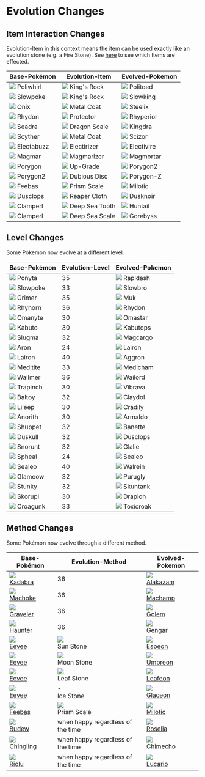 
# Evolution Changes

## Item Interaction Changes

Evolution-Item in this context means the item can be used exactly like an evolution stone (e.g. a Fire Stone). See [here](item_changes.md#Modified_Items) to see which Items are effected.

Base-Pokémon            | Evolution-Item                      | Evolved-Pokemon
---                     | ---                                 | ---
![][061]     Poliwhirl  | ![][kings-rock]      King's Rock    | ![][186]        Politoed
![][079]     Slowpoke   | ![][kings-rock]      King's Rock    | ![][199]        Slowking
![][095]     Onix       | ![][metal-coat]      Metal Coat     | ![][208]        Steelix
![][112]     Rhydon     | ![][protector]       Protector      | ![][464]        Rhyperior
![][117]     Seadra     | ![][dragon-scale]    Dragon Scale   | ![][230]        Kingdra
![][123]     Scyther    | ![][metal-coat]      Metal Coat     | ![][212]        Scizor
![][125]     Electabuzz | ![][electirizer]     Electirizer    | ![][466]        Electivire
![][126]     Magmar     | ![][magmarizer]      Magmarizer     | ![][467]        Magmortar
![][137]     Porygon    | ![][up-grade]        Up-Grade       | ![][233]        Porygon2
![][233]     Porygon2   | ![][dubious-disc]    Dubious Disc   | ![][474]        Porygon-Z
![][349]     Feebas     | ![][prism-scale]     Prism Scale    | ![][350]        Milotic
![][356]     Dusclops   | ![][reaper-cloth]    Reaper Cloth   | ![][477]        Dusknoir
![][366]     Clamperl   | ![][deep-sea-scale]  Deep Sea Tooth | ![][367]        Huntail
![][366]     Clamperl   | ![][deep-sea-tooth]  Deep Sea Scale | ![][368]        Gorebyss


## Level Changes

Some Pokemon now evolve at a different level.

Base-Pokémon            | Evolution-Level | Evolved-Pokemon
---                     | ---             | ---
![][077]    Ponyta      | 35              | ![][078]    Rapidash
![][079]    Slowpoke    | 33              | ![][080]    Slowbro
![][088]    Grimer      | 35              | ![][089]    Muk
![][111]    Rhyhorn     | 36              | ![][112]    Rhydon
![][138]    Omanyte     | 30              | ![][139]    Omastar
![][140]    Kabuto      | 30              | ![][141]    Kabutops
![][218]    Slugma      | 32              | ![][219]    Magcargo
![][304]    Aron        | 24              | ![][305]    Lairon
![][305]    Lairon      | 40              | ![][306]    Aggron
![][307]    Meditite    | 33              | ![][308]    Medicham
![][320]    Wailmer     | 36              | ![][321]    Wailord
![][328]    Trapinch    | 30              | ![][329]    Vibrava
![][343]    Baltoy      | 32              | ![][344]    Claydol
![][345]    Lileep      | 30              | ![][346]    Cradily
![][347]    Anorith     | 30              | ![][348]    Armaldo
![][353]    Shuppet     | 32              | ![][354]    Banette
![][355]    Duskull     | 32              | ![][356]    Dusclops
![][361]    Snorunt     | 32              | ![][362]    Glalie
![][363]    Spheal      | 24              | ![][364]    Sealeo
![][364]    Sealeo      | 40              | ![][365]    Walrein
![][431]    Glameow     | 32              | ![][432]    Purugly
![][434]    Stunky      | 32              | ![][435]    Skuntank
![][451]    Skorupi     | 30              | ![][452]    Drapion
![][453]    Croagunk    | 33              | ![][454]    Toxicroak

## Method Changes

Some Pokémon now evolve through a different method.

Base-Pokémon             | Evolution-Method                  | Evolved-Pokemon
---                      | ---                               | ---
![][064]<br> [Kadabra]   | 36                                | ![][065]<br> [Alakazam]
![][067]<br> [Machoke]   | 36                                | ![][068]<br> [Machamp]
![][075]<br> [Graveler]  | 36                                | ![][076]<br> [Golem]
![][093]<br> [Haunter]   | 36                                | ![][094]<br> [Gengar]
![][133]<br> [Eevee]     | ![][sun-stone]  <br> Sun Stone    | ![][196]<br> [Espeon]
![][133]<br> [Eevee]     | ![][moon-stone] <br> Moon Stone   | ![][197]<br> [Umbreon]
![][133]<br> [Eevee]     | ![][leaf-stone] <br> Leaf Stone   | ![][470]<br> [Leafeon]
![][133]<br> [Eevee]     | -               <br> Ice Stone    | ![][471]<br> [Glaceon]
![][349]<br> [Feebas]    | ![][prism-scale]<br> Prism Scale  | ![][350]<br> [Milotic]
![][406]<br> [Budew]     | when happy regardless of the time | ![][315]<br> [Roselia]
![][433]<br> [Chingling] | when happy regardless of the time | ![][358]<br> [Chimecho]
![][447]<br> [Riolu]     | when happy regardless of the time | ![][448]<br> [Lucario]



[Kadabra]: /pokemon_changes/064/
[Alakazam]: /pokemon_changes/065/
[Machoke]: /pokemon_changes/067/
[Machamp]: /pokemon_changes/068/
[Graveler]: /pokemon_changes/075/
[Golem]: /pokemon_changes/076/
[Haunter]: /pokemon_changes/093/
[Gengar]: /pokemon_changes/094/
[Eevee]: /pokemon_changes/133/
[Espeon]: /pokemon_changes/196/
[Umbreon]: /pokemon_changes/197/
[Roselia]: /pokemon_changes/315/
[Feebas]: /pokemon_changes/349/
[Milotic]: /pokemon_changes/350/
[Chimecho]: /pokemon_changes/358/
[Budew]: /pokemon_changes/406/
[Chingling]: /pokemon_changes/433/
[Riolu]: /pokemon_changes/447/
[Lucario]: /pokemon_changes/448/
[Leafeon]: /pokemon_changes/470/
[Glaceon]: /pokemon_changes/471/
[deep-sea-scale]: /img/items/deep-sea-scale.png
[deep-sea-tooth]: /img/items/deep-sea-tooth.png
[dragon-scale]: /img/items/dragon-scale.png
[dubious-disc]: /img/items/dubious-disc.png
[electirizer]: /img/items/electirizer.png
[kings-rock]: /img/items/kings-rock.png
[leaf-stone]: /img/items/leaf-stone.png
[magmarizer]: /img/items/magmarizer.png
[metal-coat]: /img/items/metal-coat.png
[moon-stone]: /img/items/moon-stone.png
[prism-scale]: /img/items/prism-scale.png
[protector]: /img/items/protector.png
[reaper-cloth]: /img/items/reaper-cloth.png
[sun-stone]: /img/items/sun-stone.png
[up-grade]: /img/items/up-grade.png
[061]: /img/pokemon/061.png
[064]: /img/pokemon/064.png
[065]: /img/pokemon/065.png
[067]: /img/pokemon/067.png
[068]: /img/pokemon/068.png
[075]: /img/pokemon/075.png
[076]: /img/pokemon/076.png
[077]: /img/pokemon/077.png
[078]: /img/pokemon/078.png
[079]: /img/pokemon/079.png
[080]: /img/pokemon/080.png
[088]: /img/pokemon/088.png
[089]: /img/pokemon/089.png
[093]: /img/pokemon/093.png
[094]: /img/pokemon/094.png
[095]: /img/pokemon/095.png
[111]: /img/pokemon/111.png
[112]: /img/pokemon/112.png
[117]: /img/pokemon/117.png
[123]: /img/pokemon/123.png
[125]: /img/pokemon/125.png
[126]: /img/pokemon/126.png
[133]: /img/pokemon/133.png
[137]: /img/pokemon/137.png
[138]: /img/pokemon/138.png
[139]: /img/pokemon/139.png
[140]: /img/pokemon/140.png
[141]: /img/pokemon/141.png
[186]: /img/pokemon/186.png
[196]: /img/pokemon/196.png
[197]: /img/pokemon/197.png
[199]: /img/pokemon/199.png
[208]: /img/pokemon/208.png
[212]: /img/pokemon/212.png
[218]: /img/pokemon/218.png
[219]: /img/pokemon/219.png
[230]: /img/pokemon/230.png
[233]: /img/pokemon/233.png
[304]: /img/pokemon/304.png
[305]: /img/pokemon/305.png
[306]: /img/pokemon/306.png
[307]: /img/pokemon/307.png
[308]: /img/pokemon/308.png
[315]: /img/pokemon/315.png
[320]: /img/pokemon/320.png
[321]: /img/pokemon/321.png
[328]: /img/pokemon/328.png
[329]: /img/pokemon/329.png
[343]: /img/pokemon/343.png
[344]: /img/pokemon/344.png
[345]: /img/pokemon/345.png
[346]: /img/pokemon/346.png
[347]: /img/pokemon/347.png
[348]: /img/pokemon/348.png
[349]: /img/pokemon/349.png
[350]: /img/pokemon/350.png
[353]: /img/pokemon/353.png
[354]: /img/pokemon/354.png
[355]: /img/pokemon/355.png
[356]: /img/pokemon/356.png
[358]: /img/pokemon/358.png
[361]: /img/pokemon/361.png
[362]: /img/pokemon/362.png
[363]: /img/pokemon/363.png
[364]: /img/pokemon/364.png
[365]: /img/pokemon/365.png
[366]: /img/pokemon/366.png
[367]: /img/pokemon/367.png
[368]: /img/pokemon/368.png
[406]: /img/pokemon/406.png
[431]: /img/pokemon/431.png
[432]: /img/pokemon/432.png
[433]: /img/pokemon/433.png
[434]: /img/pokemon/434.png
[435]: /img/pokemon/435.png
[447]: /img/pokemon/447.png
[448]: /img/pokemon/448.png
[451]: /img/pokemon/451.png
[452]: /img/pokemon/452.png
[453]: /img/pokemon/453.png
[454]: /img/pokemon/454.png
[464]: /img/pokemon/464.png
[466]: /img/pokemon/466.png
[467]: /img/pokemon/467.png
[470]: /img/pokemon/470.png
[471]: /img/pokemon/471.png
[474]: /img/pokemon/474.png
[477]: /img/pokemon/477.png
